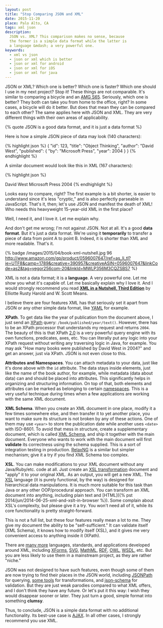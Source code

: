 ```yaml
---
layout: post
title: "Stop Comparing JSON and XML"
date: 2015-11-20
place: Palo Alto, CA
tags: xml json
description:
  JSON vs. XML? This comparison makes no sense, because
  the former is a simple data format while the latter is
  a language &mdash; a very powerful one.
keywords:
  - xml vs json
  - json or xml which is better
  - json or xml for android
  - json or xml for iOS
  - json or xml for java
---
```


JSON or XML? Which one is better? Which one is faster? Which
one should I use in my next project? Stop it! These things are not comparable.
It's similar to comparing a bicycle and an
[AMG S65](http://www.mbusa.com/mercedes/vehicles/model/class-S/model-S65V). Seriously,
which one is better? They both can take you from home to the office, right?
In some cases, a bicycle will do it better. But does that mean
they can be compared to each other? The same applies here with JSON and XML.
They are very different things with their own areas of applicability.

<!--more-->

{% quote JSON is a good data format, and it is just a data format %}

Here is how a simple JSON piece of data may look
(140 characters):

{% highlight json %}
{
  "id": 123,
  "title": "Object Thinking",
  "author": "David West",
  "published": {
    "by": "Microsoft Press",
    "year": 2004
  }
}
{% endhighlight %}

A similar document would look like this in XML
(167 characters):

{% highlight json %}
<?xml version="1.0"?>
<book id="123">
  <title>Object Thinking</title>
  <author>David West</author>
  <published>
    <by>Microsoft Press</by>
    <year>2004</year>
  </published>
</book>
{% endhighlight %}

Looks easy to compare, right? The first example is a bit shorter,
is easier to understand since it's less "cryptic," and is also
perfectly parseable in JavaScript. That's it, then; let's use JSON
and manifest the death of XML! Who needs this heavyweight 15-year-old
XML in the first place?

Well, I need it, and I love it. Let me explain why.

And don't get me wrong; I'm not against JSON. Not at all.
It's a good **data format**. But it's just a data format.
We're using it **temporarily** to transfer a piece
of data from point A to point B. Indeed, it is shorter than XML and
more readable. That's it.

{% badge /images/2015/04/book-xml-nutshell.jpg 96 http://www.amazon.com/gp/product/0596007647/ref=as_li_tl?ie=UTF8&camp=1789&creative=390957&creativeASIN=0596007647&linkCode=as2&tag=yegor256com-20&linkId=MWLP356M3CQZSBS7 %}

XML is not a data format; it is a **language**. A very powerful one. Let me
show you what it's capable of. Let me basically explain why I love it. And I would
strongly recommend you read
[**XML in a Nutshell, Third Edition**](http://www.amazon.com/gp/product/0596007647/ref=as_li_tl?ie=UTF8&camp=1789&creative=390957&creativeASIN=0596007647&linkCode=as2&tag=yegor256com-20&linkId=MWLP356M3CQZSBS7)
by Elliotte Rusty Harold and W. Scott Means.

I believe there are four features XML has that seriously set it apart from
JSON or any other simple data format, like
[YAML](https://en.wikipedia.org/wiki/YAML) for example.

**XPath**.
To get data like the year of publication from the document above, I just
send an [XPath](http://www.w3.org/TR/xpath20/)
query: `/book/published/year/text()`. However, there has to be
an XPath processor that understands my request and returns `2004`.
The beauty of this is that XPath [2.0](http://www.xml.com/pub/a/2002/03/20/xpath2.html)
is a very powerful query engine
with its own functions, predicates, axes, etc. You can literally put
any logic into your XPath request without writing any traversing logic
in Java, for example. You may ask "How many books were published by David West in 2004?"
and get an answer, just via XPath. JSON is not even close to this.

**Attributes and Namespaces**.
You can attach metadata to your data, just like it's done above
with the `id` attribute. The data stays inside elements, just like the
name of the book author, for example, while metadata (data about data)
can and should be placed into attributes. This significantly helps in organizing
and structuring information. On top of that, both elements and attributes
can be marked as belonging to certain [namespaces](http://www.w3.org/TR/REC-xml-names/).
This is a very useful technique during times
when a few applications are working with the same XML document.

**XML Schema**.
When you create an XML document in one place, modify it a few times somewhere
else, and then transfer it to yet another place, you want to make sure its
structure is not broken by any of these actions. One of them may
use `<year>` to store the publication date while another uses
`<date>` with ISO-8601. To avoid that mess in structure, create a supplementary
document, which is called [XML Schema](http://www.w3.org/XML/Schema),
and ship it together with the main document.
Everyone who wants to work with the main document will first **validate**
its correctness using the schema supplied. This is a sort of integration testing
in production. [RelaxNG](http://relaxng.org/)
is a similar but simpler mechanism; give it a try if you find XML Schema too complex.

**XSL**.
You can make modifications to your XML document without any Java/Ruby/etc. code
at all. Just create an
[XSL transformation](http://www.w3.org/TR/xslt20/) document and "apply" it to your
original XML. As an output, you will get a new XML. The
[XSL](http://www.w3.org/Style/XSL/) language
(it is purely functional, by the way) is designed for hierarchical data
manipulations. It is much more suitable for this task than Java or any other
OOP/procedural approach. You can transform an XML document into anything, including
plain text and
[HTML]({% pst 2014/jun/2014-06-25-xml-and-xslt-in-browser %}).
Some complain about XSL's complexity, but please
give it a try. You won't need all of it, while its core functionality is
pretty straight-forward.

This is not a full list, but these four features really mean a lot to me.
They give my document the ability to be "self-sufficient." It can validate
itself (XML Schema), it knows how to modify itself (XSL), and
it gives me very convenient access to anything inside it (XPath).

There are [many more](http://users.jyu.fi/~airi/xmlfamily.html)
languages, standards, and applications developed around XML, including
[XForms](http://www.w3.org/MarkUp/Forms/),
[SVG](http://www.w3.org/Graphics/SVG/),
[MathML](http://www.w3.org/Math/),
[RDF](http://www.w3.org/RDF/),
[OWL](http://www.w3.org/2001/sw/wiki/OWL),
[WSDL](http://www.w3.org/TR/wsdl), etc.
But you are less likely to use them
in a mainstream project, as they are rather "niche."

JSON was not designed to have such features, even though some of them
are now trying to find their places in the JSON world, including
[JSONPath](http://goessner.net/articles/JsonPath/) for querying,
[some tools](http://stackoverflow.com/questions/1618038) for transformations, and
[json-schema](http://json-schema.org/) for validation. But they are just
weak parodies compared to what XML offers, and I don't think they have any future. Or
let's put it this way: I wish they would disappear sooner or later. They just
turn a good, simple format into something **clumsy**.

Thus, to conclude, JSON is a simple data format with no additional
functionality. Its best-use case is [AJAX](https://en.wikipedia.org/wiki/Ajax_%28programming%29).
In all other cases, I strongly recommend you use XML.
